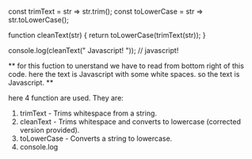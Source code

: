 const trimText = str => str.trim();
const toLowerCase = str => str.toLowerCase();

function cleanText(str) {
    return toLowerCase(trimText(str));
}

console.log(cleanText("   Javascript!  ")); // javascript!


** for this fuction to unerstand we have to read from bottom right of this code. here the text is Javascript with some white spaces. so the text is Javascript.  **

here 4 function are used. They are:
1. trimText - Trims whitespace from a string.
2. cleanText - Trims whitespace and converts to lowercase (corrected version provided).
3. toLowerCase - Converts a string to lowercase.
4. console.log